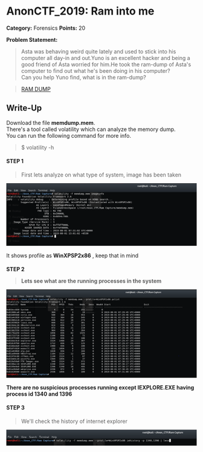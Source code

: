 
# AnonCTF_2019: Ram into me

**Category:** Forensics
**Points:** 20

**Problem Statement:**
><P>Asta was behaving weird quite lately and used to stick into his computer all day-in and out.Yuno is an excellent hacker and being a good friend of Asta worried for him.He took the ram-dump of Asta's computer to find out what he's been doing in his computer?<BR>Can you help Yuno find, what is in the ram-dump?</P>

><A href="https://drive.google.com/drive/folders/1hLNtA_XvuAaERG3m6RpuoodILEBFJEbs?usp=sharing">RAM DUMP</A>

## Write-Up
Download the file <B>memdump.mem</B>.<BR>
There's a tool called volatility which can analyze the memory dump.<BR>
You can run the following command for more info.
><P>$ volatility -h</P>

<h4>STEP 1</h4>

> First lets analyze on  what type of system, image has been taken<BR>
   
   ![Attached Image](Capture.PNG)


<P>It shows profile as <B>WinXPSP2x86</B> , keep that in mind</P>

<h4>STEP 2</h>

> Lets see what are the running processes in the system
  
   ![Attached Image](Capture2.PNG)
 
<P>There are no suspicious processes running except <B>IEXPLORE.EXE</B> having process id 1340 and 1396</P>
 
<h4>STEP 3</h4>
 
 >We'll check the history of internet explorer
 
   ![Attached Image](Capture3.PNG)
   
 
